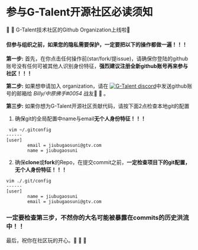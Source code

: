 # 参与G-Talent开源社区必读须知
 :tada: :tada: G-Talent技术社区的Github Organization上线啦:clap:
<h4>但参与组织之前，如果您的隐私需要保护，一定要把以下的操作都做一遍！！！</h4>

**第一步:** 首先，在你点击任何操作前(star/fork/提issue)，请确保你登陆的github账号没有任何可被其他人识别身份特征，**强烈建议注册全新github账号再来参与社区！！！**
   
**第二步:** 如果想申请加入 organization，请在 <a href="https://discord.gg/rUA99Qd"><img src="https://img.shields.io/badge/discord-join-black" alt="G-Talent discord"></a>中发送github账号的邮箱给 *Billy/中原佛手#0054* 战友:pray: :pray: 。

**第三步:** 如果你想为G-Talent开源社区贡献代码，请按下面2点检查本地git的配置
   
1. 确保git的全局配置中name与email**无个人身份特征！！！**
```shell
 vim ~/.gitconfig
------
[user]
        email = jiubugaosuni@gtv.com
        name = jiubugaosuni
```

2. 确保**clone**或**fork**的Repo，在提交commit之前，**一定检查项目下的git配置，无个人身份特征！！！**
```shell
vim ./.git/config
------
[user]
        name = jiubugaosuni
        email = jiubugaosuni@gtv.com
```

<h3>一定要检查第三步，不然你的大名可能被暴露在commits的历史洪流中！！</h3>

最后，祝你在社区玩的开心。:pray: :pray: :pray: 
